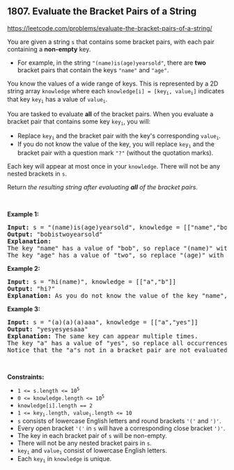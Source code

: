 ## 1807. Evaluate the Bracket Pairs of a String

<https://leetcode.com/problems/evaluate-the-bracket-pairs-of-a-string/>

<div class="px-5 pt-4"><div class="flex"></div><div class="xFUwe" data-track-load="description_content"><p>You are given a string <code>s</code> that contains some bracket pairs, with each pair containing a <strong>non-empty</strong> key.</p>

<ul>
 <li>For example, in the string <code>"(name)is(age)yearsold"</code>, there are <strong>two</strong> bracket pairs that contain the keys <code>"name"</code> and <code>"age"</code>.</li>
</ul>

<p>You know the values of a wide range of keys. This is represented by a 2D string array <code>knowledge</code> where each <code>knowledge[i] = [key<sub>i</sub>, value<sub>i</sub>]</code> indicates that key <code>key<sub>i</sub></code> has a value of <code>value<sub>i</sub></code>.</p>

<p>You are tasked to evaluate <strong>all</strong> of the bracket pairs. When you evaluate a bracket pair that contains some key <code>key<sub>i</sub></code>, you will:</p>

<ul>
 <li>Replace <code>key<sub>i</sub></code> and the bracket pair with the key's corresponding <code>value<sub>i</sub></code>.</li>
 <li>If you do not know the value of the key, you will replace <code>key<sub>i</sub></code> and the bracket pair with a question mark <code>"?"</code> (without the quotation marks).</li>
</ul>

<p>Each key will appear at most once in your <code>knowledge</code>. There will not be any nested brackets in <code>s</code>.</p>

<p>Return <em>the resulting string after evaluating <strong>all</strong> of the bracket pairs.</em></p>

<p>&nbsp;</p>
<p><strong class="example">Example 1:</strong></p>

<pre><strong>Input:</strong> s = "(name)is(age)yearsold", knowledge = [["name","bob"],["age","two"]]
<strong>Output:</strong> "bobistwoyearsold"
<strong>Explanation:</strong>
The key "name" has a value of "bob", so replace "(name)" with "bob".
The key "age" has a value of "two", so replace "(age)" with "two".
</pre>

<p><strong class="example">Example 2:</strong></p>

<pre><strong>Input:</strong> s = "hi(name)", knowledge = [["a","b"]]
<strong>Output:</strong> "hi?"
<strong>Explanation:</strong> As you do not know the value of the key "name", replace "(name)" with "?".
</pre>

<p><strong class="example">Example 3:</strong></p>

<pre><strong>Input:</strong> s = "(a)(a)(a)aaa", knowledge = [["a","yes"]]
<strong>Output:</strong> "yesyesyesaaa"
<strong>Explanation:</strong> The same key can appear multiple times.
The key "a" has a value of "yes", so replace all occurrences of "(a)" with "yes".
Notice that the "a"s not in a bracket pair are not evaluated.
</pre>

<p>&nbsp;</p>
<p><strong>Constraints:</strong></p>

<ul>
 <li><code>1 &lt;= s.length &lt;= 10<sup>5</sup></code></li>
 <li><code>0 &lt;= knowledge.length &lt;= 10<sup>5</sup></code></li>
 <li><code>knowledge[i].length == 2</code></li>
 <li><code>1 &lt;= key<sub>i</sub>.length, value<sub>i</sub>.length &lt;= 10</code></li>
 <li><code>s</code> consists of lowercase English letters and round brackets <code>'('</code> and <code>')'</code>.</li>
 <li>Every open bracket <code>'('</code> in <code>s</code> will have a corresponding close bracket <code>')'</code>.</li>
 <li>The key in each bracket pair of <code>s</code> will be non-empty.</li>
 <li>There will not be any nested bracket pairs in <code>s</code>.</li>
 <li><code>key<sub>i</sub></code> and <code>value<sub>i</sub></code> consist of lowercase English letters.</li>
 <li>Each <code>key<sub>i</sub></code> in <code>knowledge</code> is unique.</li>
</ul>
</div></div>
